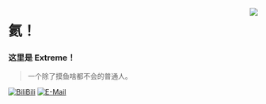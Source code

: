 <a href="#"><img align="right" src="https://github-readme-stats.vercel.app/api?username=alex3236&show_icons=true&icon_color=66ccff&title_color=66ccff&include_all_commits_disable=false&custom_title=Github%20Stats&count_private=true&layout=compact"></a>

# 氦！

### 这里是 Extreme！

> 一个除了摸鱼啥都不会的普通人。

[![BiliBili](https://img.shields.io/badge/-EXTREME-ST-00a1d6?style=flat-square&logo=bilibili&logoColor=fff)](https://space.bilibili.com/497981273)
[![E-Mail](https://img.shields.io/badge/-extremest.top/zh-cn-168de2?style=flat-square&logo=mail.ru&logoColor=white&labelColor=168de2)](extremest.top/zh-cn)

